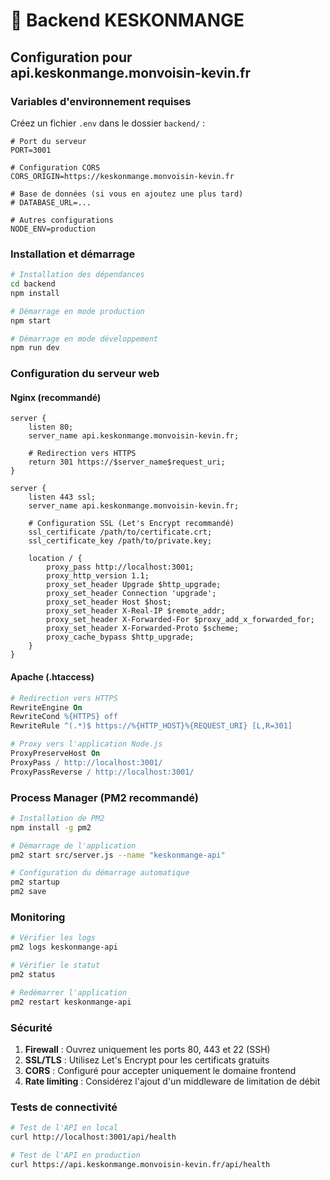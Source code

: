 # 🔧 Backend KESKONMANGE

## Configuration pour api.keskonmange.monvoisin-kevin.fr

### Variables d'environnement requises

Créez un fichier `.env` dans le dossier `backend/` :

```env
# Port du serveur
PORT=3001

# Configuration CORS
CORS_ORIGIN=https://keskonmange.monvoisin-kevin.fr

# Base de données (si vous en ajoutez une plus tard)
# DATABASE_URL=...

# Autres configurations
NODE_ENV=production
```

### Installation et démarrage

```bash
# Installation des dépendances
cd backend
npm install

# Démarrage en mode production
npm start

# Démarrage en mode développement
npm run dev
```

### Configuration du serveur web

#### Nginx (recommandé)

```nginx
server {
    listen 80;
    server_name api.keskonmange.monvoisin-kevin.fr;
    
    # Redirection vers HTTPS
    return 301 https://$server_name$request_uri;
}

server {
    listen 443 ssl;
    server_name api.keskonmange.monvoisin-kevin.fr;
    
    # Configuration SSL (Let's Encrypt recommandé)
    ssl_certificate /path/to/certificate.crt;
    ssl_certificate_key /path/to/private.key;
    
    location / {
        proxy_pass http://localhost:3001;
        proxy_http_version 1.1;
        proxy_set_header Upgrade $http_upgrade;
        proxy_set_header Connection 'upgrade';
        proxy_set_header Host $host;
        proxy_set_header X-Real-IP $remote_addr;
        proxy_set_header X-Forwarded-For $proxy_add_x_forwarded_for;
        proxy_set_header X-Forwarded-Proto $scheme;
        proxy_cache_bypass $http_upgrade;
    }
}
```

#### Apache (.htaccess)

```apache
# Redirection vers HTTPS
RewriteEngine On
RewriteCond %{HTTPS} off
RewriteRule ^(.*)$ https://%{HTTP_HOST}%{REQUEST_URI} [L,R=301]

# Proxy vers l'application Node.js
ProxyPreserveHost On
ProxyPass / http://localhost:3001/
ProxyPassReverse / http://localhost:3001/
```

### Process Manager (PM2 recommandé)

```bash
# Installation de PM2
npm install -g pm2

# Démarrage de l'application
pm2 start src/server.js --name "keskonmange-api"

# Configuration du démarrage automatique
pm2 startup
pm2 save
```

### Monitoring

```bash
# Vérifier les logs
pm2 logs keskonmange-api

# Vérifier le statut
pm2 status

# Redémarrer l'application
pm2 restart keskonmange-api
```

### Sécurité

1. **Firewall** : Ouvrez uniquement les ports 80, 443 et 22 (SSH)
2. **SSL/TLS** : Utilisez Let's Encrypt pour les certificats gratuits
3. **CORS** : Configuré pour accepter uniquement le domaine frontend
4. **Rate limiting** : Considérez l'ajout d'un middleware de limitation de débit

### Tests de connectivité

```bash
# Test de l'API en local
curl http://localhost:3001/api/health

# Test de l'API en production
curl https://api.keskonmange.monvoisin-kevin.fr/api/health
```
